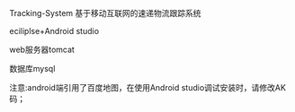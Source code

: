 Tracking-System 基于移动互联网的速递物流跟踪系统

eciliplse+Android studio

web服务器tomcat

数据库mysql

注意:android端引用了百度地图，在使用Android studio调试安装时，请修改AK码；
